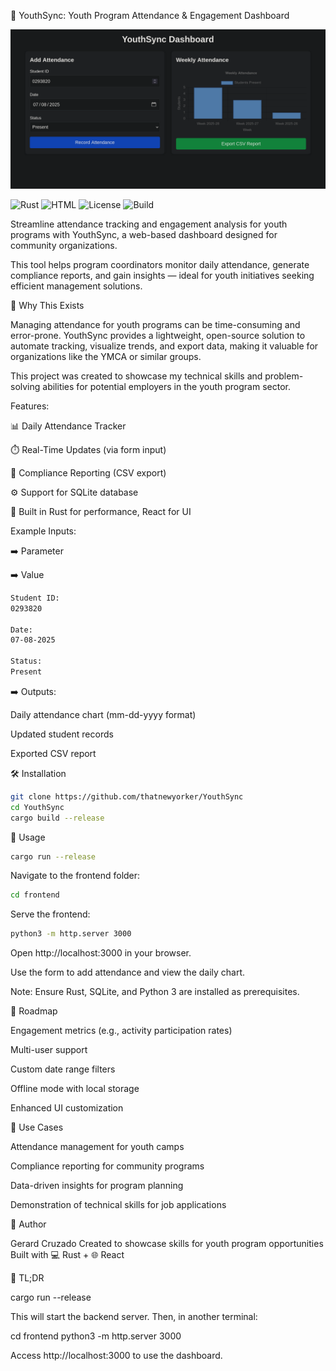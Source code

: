 🧮 YouthSync: Youth Program Attendance & Engagement Dashboard

![Image](example/youthsync.png)


![Rust](https://img.shields.io/badge/Rust-stable-orange?logo=rust)
![HTML](https://img.shields.io/badge/HTML-gray?logo=html5)
![License](https://img.shields.io/badge/License-MIT-blue)
![Build](https://img.shields.io/badge/build-passing-brightgreen)



Streamline attendance tracking and engagement analysis for youth programs with YouthSync, a web-based dashboard designed for community organizations.

This tool helps program coordinators monitor daily attendance, generate compliance reports, and gain insights — ideal for youth initiatives seeking efficient management solutions.



🚀 Why This Exists

Managing attendance for youth programs can be time-consuming and error-prone. YouthSync provides a lightweight, open-source solution to automate tracking, visualize trends, and export data, making it valuable for organizations like the YMCA or similar groups.

This project was created to showcase my technical skills and problem-solving abilities for potential employers in the youth program sector.



Features:





📊 Daily Attendance Tracker



⏱️ Real-Time Updates (via form input)



💸 Compliance Reporting (CSV export)



⚙️ Support for SQLite database



🦀 Built in Rust for performance, React for UI


Example Inputs:


➡️ Parameter

➡️ Value

```bash
Student ID:
0293820

Date:
07-08-2025

Status:
Present
```

➡️ Outputs:





Daily attendance chart (mm-dd-yyyy format)



Updated student records



Exported CSV report



🛠️ Installation
```bash
git clone https://github.com/thatnewyorker/YouthSync
cd YouthSync
cargo build --release
```


🧪 Usage
```bash
cargo run --release
```




Navigate to the frontend folder: 
```bash
cd frontend
```



Serve the frontend: 
```bash
python3 -m http.server 3000
```


Open http://localhost:3000 in your browser.



Use the form to add attendance and view the daily chart.



Note: Ensure Rust, SQLite, and Python 3 are installed as prerequisites.



🔮 Roadmap





Engagement metrics (e.g., activity participation rates)



Multi-user support



Custom date range filters



Offline mode with local storage



Enhanced UI customization



🧠 Use Cases





Attendance management for youth camps



Compliance reporting for community programs



Data-driven insights for program planning



Demonstration of technical skills for job applications



🙌 Author

Gerard Cruzado
Created to showcase skills for youth program opportunities
Built with 💻 Rust + 🌐 React

📝 TL;DR

cargo run --release

This will start the backend server. Then, in another terminal:

cd frontend
python3 -m http.server 3000

Access http://localhost:3000 to use the dashboard.
